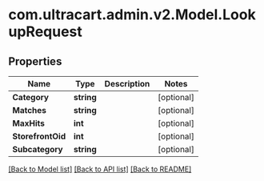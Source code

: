 
# com.ultracart.admin.v2.Model.LookupRequest

## Properties

Name | Type | Description | Notes
------------ | ------------- | ------------- | -------------
**Category** | **string** |  | [optional] 
**Matches** | **string** |  | [optional] 
**MaxHits** | **int** |  | [optional] 
**StorefrontOid** | **int** |  | [optional] 
**Subcategory** | **string** |  | [optional] 

[[Back to Model list]](../README.md#documentation-for-models)
[[Back to API list]](../README.md#documentation-for-api-endpoints)
[[Back to README]](../README.md)

